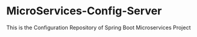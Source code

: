 # MicroServices-Config-Server
This is the Configuration Repository of Spring Boot Microservices Project
